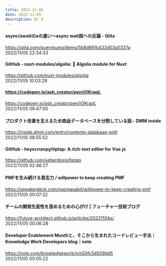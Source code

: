 ```yaml
---
title: 2022-11-05
date: 2022-11-05
description: B! 8
---
```


#### async/awaitのaの違い～async wait説への反論 - Qiita
https://qiita.com/querykuma/items/5b8d861b422d03a0337a<br>
2022/11/05 22:34:33<br>


#### GitHub - nuxt-modules/algolia: 🔎 Algolia module for Nuxt
https://github.com/nuxt-modules/algolia<br>
2022/11/05 10:03:29<br>


#### https://codepen.io/ash_creator/pen/jOKraqL
https://codepen.io/ash_creator/pen/jOKraqL<br>
2022/11/05 09:47:00<br>


#### プロダクト改善を支えるため商品データベースを分割している話 - DMM inside
https://inside.dmm.com/entry/contents-database-split<br>
2022/11/05 08:55:52<br>


#### GitHub - heyscrumpy/tiptap: A rich-text editor for Vue.js
https://github.com/ueberdosis/tiptap<br>
2022/11/05 02:46:27<br>


#### PMFを生み続ける意志力 / willpower to keep creating PMF
https://speakerdeck.com/naomasabit/willpower-to-keep-creating-pmf<br>
2022/11/05 00:07:32<br>


#### チームの開発生産性を高めるための心がけ | フューチャー技術ブログ
https://future-architect.github.io/articles/20221104a/<br>
2022/11/05 00:06:28<br>


#### Developer Enablement Monthと、そこから生まれたコードレビュー手法｜Knowledge Work Developers blog｜note
https://note.com/knowledgework/n/n50fc54509dd5<br>
2022/11/05 00:05:22<br>


